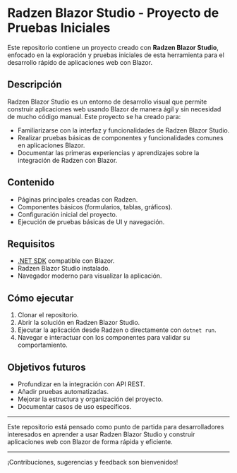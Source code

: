 # Radzen Blazor Studio - Proyecto de Pruebas Iniciales

Este repositorio contiene un proyecto creado con **Radzen Blazor Studio**, enfocado en la exploración y pruebas iniciales de esta herramienta para el desarrollo rápido de aplicaciones web con Blazor.

## Descripción

Radzen Blazor Studio es un entorno de desarrollo visual que permite construir aplicaciones web usando Blazor de manera ágil y sin necesidad de mucho código manual. Este proyecto se ha creado para:

- Familiarizarse con la interfaz y funcionalidades de Radzen Blazor Studio.
- Realizar pruebas básicas de componentes y funcionalidades comunes en aplicaciones Blazor.
- Documentar las primeras experiencias y aprendizajes sobre la integración de Radzen con Blazor.

## Contenido

- Páginas principales creadas con Radzen.
- Componentes básicos (formularios, tablas, gráficos).
- Configuración inicial del proyecto.
- Ejecución de pruebas básicas de UI y navegación.

## Requisitos

- [.NET SDK](https://dotnet.microsoft.com/download) compatible con Blazor.
- Radzen Blazor Studio instalado.
- Navegador moderno para visualizar la aplicación.

## Cómo ejecutar

1. Clonar el repositorio.
2. Abrir la solución en Radzen Blazor Studio.
3. Ejecutar la aplicación desde Radzen o directamente con `dotnet run`.
4. Navegar e interactuar con los componentes para validar su comportamiento.

## Objetivos futuros

- Profundizar en la integración con API REST.
- Añadir pruebas automatizadas.
- Mejorar la estructura y organización del proyecto.
- Documentar casos de uso específicos.

---

Este repositorio está pensado como punto de partida para desarrolladores interesados en aprender a usar Radzen Blazor Studio y construir aplicaciones web con Blazor de forma rápida y eficiente.

---

¡Contribuciones, sugerencias y feedback son bienvenidos!


